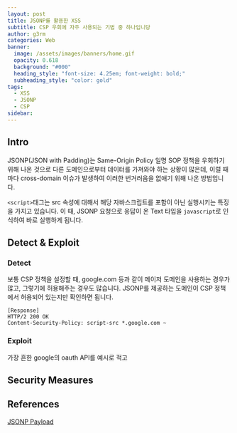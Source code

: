 ```yaml
---
layout: post
title: JSONP를 활용한 XSS
subtitle: CSP 우회에 자주 사용되는 기법 중 하나입니당
author: g3rm
categories: Web
banner:
  image: /assets/images/banners/home.gif
  opacity: 0.618
  background: "#000"
  heading_style: "font-size: 4.25em; font-weight: bold;"
  subheading_style: "color: gold"
tags:
  - XSS
  - JSONP
  - CSP
sidebar:
---
```

## Intro
JSONP(JSON with Padding)는 Same-Origin Policy 일명 SOP 정책을 우회하기 위해 나온 것으로 다른 도메인으로부터 데이터를 가져와야 하는 상황이 많은데, 이럴 때마다 cross-domain 이슈가 발생하여 이러한 번거러움을 없애기 위해 나온 방법입니다.   

`<script>`태그는 src 속성에 대해서 해당 자바스크립트를 포함이 아닌 실행시키는 특징을 가지고 있습니다. 이 때, JSONP 요청으로 응답이 온 Text 타입을 `javascript`로 인식하여 바로 실행하게 됩니다.   
## Detect & Exploit 
### Detect
보통 CSP 정책을 설정할 때, google.com 등과 같이 메이저 도메인을 사용하는 경우가 많고, 그렇기에 허용해주는 경우도 많습니다. JSONP를 제공하는 도메인이 CSP 정책에서 허용되어 있는지만 확인하면 됩니다.   

```HTTP
[Response]
HTTP/2 200 OK
Content-Security-Policy: script-src *.google.com ~
```   
### Exploit
가장 흔한 google의 oauth API를 예시로 적고 


## Security Measures

## References
[JSONP Payload](https://github.com/zigoo0/JSONBee/blob/master/jsonp.txt)
